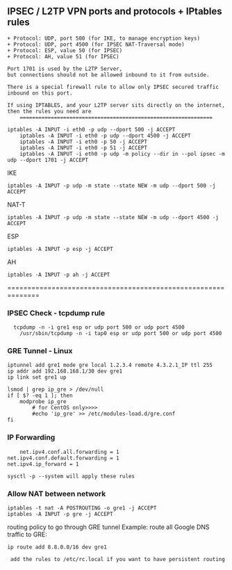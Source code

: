 
## IPSEC / L2TP VPN ports and protocols + IPtables rules

    + Protocol: UDP, port 500 (for IKE, to manage encryption keys)
    + Protocol: UDP, port 4500 (for IPSEC NAT-Traversal mode)
    + Protocol: ESP, value 50 (for IPSEC)
    + Protocol: AH, value 51 (for IPSEC)

	Port 1701 is used by the L2TP Server, 
	but connections should not be allowed inbound to it from outside. 
	
	There is a special firewall rule to allow only IPSEC secured traffic inbound on this port.

	If using IPTABLES, and your L2TP server sits directly on the internet, then the rules you need are
		==============================================================
```
iptables -A INPUT -i eth0 -p udp --dport 500 -j ACCEPT
	iptables -A INPUT -i eth0 -p udp --dport 4500 -j ACCEPT
	iptables -A INPUT -i eth0 -p 50 -j ACCEPT
	iptables -A INPUT -i eth0 -p 51 -j ACCEPT
	iptables -A INPUT -i eth0 -p udp -m policy --dir in --pol ipsec -m udp --dport 1701 -j ACCEPT
```

IKE
```
iptables -A INPUT -p udp -m state --state NEW -m udp --dport 500 -j ACCEPT
```
NAT-T
```
iptables -A INPUT -p udp -m state --state NEW -m udp --dport 4500 -j ACCEPT
```
ESP
```
iptables -A INPUT -p esp -j ACCEPT
```
AH
```
iptables -A INPUT -p ah -j ACCEPT
```
  ==============================================================
	
### IPSEC Check - tcpdump rule

```	
  tcpdump -n -i gre1 esp or udp port 500 or udp port 4500
	/usr/sbin/tcpdump -n -i tap0 esp or udp port 500 or udp port 4500
```

###	GRE Tunnel - Linux
```
iptunnel add gre1 mode gre local 1.2.3.4 remote 4.3.2.1_IP ttl 255
ip addr add 192.168.168.1/30 dev gre1
ip link set gre1 up	
```
```
lsmod | grep ip_gre > /dev/null
if [ $? -eq 1 ]; then
    modprobe ip_gre
		# for CentOS only>>>> 
		#echo 'ip_gre' >> /etc/modules-load.d/gre.conf 
fi
```

### IP Forwarding
	
```
	net.ipv4.conf.all.forwarding = 1
net.ipv4.conf.default.forwarding = 1
net.ipv4.ip_forward = 1

sysctl -p --system will apply these rules
```



###	Allow NAT between network
	
```
iptables -t nat -A POSTROUTING -o gre1 -j ACCEPT
iptables -A INPUT -p gre -j ACCEPT
```
	
routing policy to go through GRE tunnel 
	Example: route all Google DNS traffic to GRE:
```
ip route add 8.8.0.0/16 dev gre1
```
	 add the rules to /etc/rc.local if you want to have persistent routing 	
	
